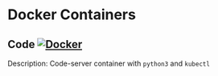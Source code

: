 # Docker Containers

## Code [![Docker](https://github.com/jiggyjigsj/containers/actions/workflows/docker-code-publish.yml/badge.svg)](https://github.com/jiggyjigsj/containers/actions/workflows/docker-code-publish.yml)

Description: Code-server container with `python3` and `kubectl`
